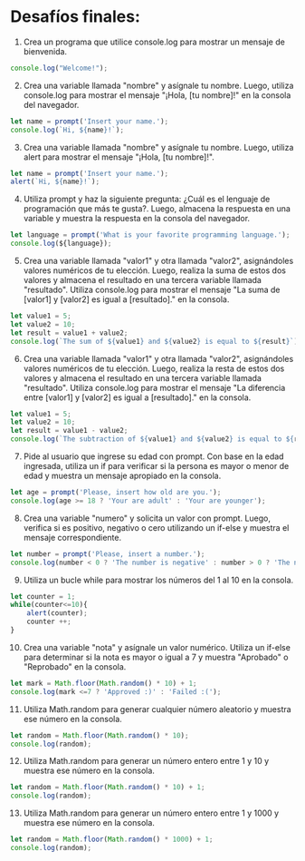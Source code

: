 # Desafíos finales:

1. Crea un programa que utilice console.log para mostrar un mensaje de bienvenida.
```javascript
console.log("Welcome!");
```
2. Crea una variable llamada "nombre" y asígnale tu nombre. Luego, utiliza console.log para mostrar el mensaje "¡Hola, [tu nombre]!" en la consola del navegador.
```javascript
let name = prompt('Insert your name.');
console.log(`Hi, ${name}!`);
```
3. Crea una variable llamada "nombre" y asígnale tu nombre. Luego, utiliza alert para mostrar el mensaje "¡Hola, [tu nombre]!".
```javascript
let name = prompt('Insert your name.');
alert(`Hi, ${name}!`);
```
4. Utiliza prompt y haz la siguiente pregunta: ¿Cuál es el lenguaje de programación que más te gusta?. Luego, almacena la respuesta en una variable y muestra la respuesta en la consola del navegador.
```javascript
let language = prompt('What is your favorite programming language.');
console.log(${language});
```
5. Crea una variable llamada "valor1" y otra llamada "valor2", asignándoles valores numéricos de tu elección. Luego, realiza la suma de estos dos valores y almacena el resultado en una tercera variable llamada "resultado". Utiliza console.log para mostrar el mensaje "La suma de [valor1] y [valor2] es igual a [resultado]." en la consola.
```javascript
let value1 = 5;
let value2 = 10;
let result = value1 + value2;
console.log(`The sum of ${value1} and ${value2} is equal to ${result}`);
```
6. Crea una variable llamada "valor1" y otra llamada "valor2", asignándoles valores numéricos de tu elección. Luego, realiza la resta de estos dos valores y almacena el resultado en una tercera variable llamada "resultado". Utiliza console.log para mostrar el mensaje "La diferencia entre [valor1] y [valor2] es igual a [resultado]." en la consola.
```javascript
let value1 = 5;
let value2 = 10;
let result = value1 - value2;
console.log(`The subtraction of ${value1} and ${value2} is equal to ${result}`);
```
7. Pide al usuario que ingrese su edad con prompt. Con base en la edad ingresada, utiliza un if para verificar si la persona es mayor o menor de edad y muestra un mensaje apropiado en la consola.
```javascript
let age = prompt('Please, insert how old are you.');
console.log(age >= 18 ? 'Your are adult' : 'Your are younger');
```
8. Crea una variable "numero" y solicita un valor con prompt. Luego, verifica si es positivo, negativo o cero utilizando un if-else y muestra el mensaje correspondiente.
```javascript
let number = prompt('Please, insert a number.');
console.log(number < 0 ? 'The number is negative' : number > 0 ? 'The number is positive' : 'The number is zero');
```
9. Utiliza un bucle while para mostrar los números del 1 al 10 en la consola.
```javascript
let counter = 1;
while(counter<=10){
    alert(counter);
    counter ++;
}
```
10. Crea una variable "nota" y asígnale un valor numérico. Utiliza un if-else para determinar si la nota es mayor o igual a 7 y muestra "Aprobado" o "Reprobado" en la consola.
```javascript
let mark = Math.floor(Math.random() * 10) + 1;
console.log(mark <=7 ? 'Approved :)' : 'Failed :(');
```
11. Utiliza Math.random para generar cualquier número aleatorio y muestra ese número en la consola.
```javascript
let random = Math.floor(Math.random() * 10);
console.log(random);
```
12. Utiliza Math.random para generar un número entero entre 1 y 10 y muestra ese número en la consola.
```javascript
let random = Math.floor(Math.random() * 10) + 1;
console.log(random);
```
13. Utiliza Math.random para generar un número entero entre 1 y 1000 y muestra ese número en la consola.
```javascript
let random = Math.floor(Math.random() * 1000) + 1;
console.log(random);
```